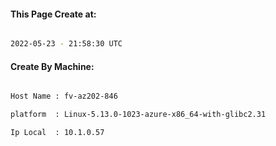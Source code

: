 
   
#### This Page Create at:

```bash

2022-05-23 - 21:58:30 UTC

```

#### Create By Machine:

```bash

Host Name : fv-az202-846

platform  : Linux-5.13.0-1023-azure-x86_64-with-glibc2.31

Ip Local  : 10.1.0.57

```

